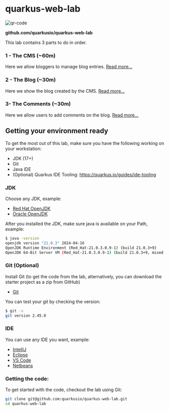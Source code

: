 # quarkus-web-lab

![qr-code](https://github.com/quarkusio/quarkus-web-lab/assets/6836179/91f45d34-a0c0-4093-a3e2-2428c66f9d23)

**github.com/quarkusio/quarkus-web-lab**

This lab contains 3 parts to do in order.

### 1 - The CMS (~60m)

Here we allow bloggers to manage blog entries. [Read more...](./1-cms/README.md)

### 2 - The Blog (~30m)

Here we show the blog created by the CMS. [Read more...](./2-blog/README.md)

### 3- The Comments (~30m)

Here we allow users to add comments on the blog. [Read more...](./3-comments/README.md)

## Getting your environment ready

To get the most out of this lab, make sure you have the following working on your workstation:

- JDK (17+)
- Git
- Java IDE
- (Optional) Quarkus IDE Tooling: https://quarkus.io/guides/ide-tooling

### JDK

Choose any JDK, example:

- [Red Hat OpenJDK](https://developers.redhat.com/products/openjdk/download)
- [Oracle OpenJDK](https://www.oracle.com/java/technologies/downloads/)

After you installed the JDK, make sure java is available on your Path, example:

 ```sh
$ java -version
openjdk version "21.0.3" 2024-04-16
OpenJDK Runtime Environment (Red_Hat-21.0.3.0.9-1) (build 21.0.3+9)
OpenJDK 64-Bit Server VM (Red_Hat-21.0.3.0.9-1) (build 21.0.3+9, mixed mode, sharing)
 ```

### Git (Optional)

Install Git (to get the code from the lab, alternatively, you can download the starter project as a zip from GitHub)

- [Git](https://git-scm.com/downloads)

You can test your git by checking the version:

 ```sh
 $ git -v
git version 2.45.0
 ```

### IDE

You can use any IDE you want, example:

- [IntelliJ](https://www.jetbrains.com/idea/)
- [Eclipse](https://eclipseide.org/)
- [VS Code](https://code.visualstudio.com/)
- [Netbeans](https://netbeans.apache.org)

### Getting the code:

To get started with the code, checkout the lab using Git:

 ```sh
 git clone git@github.com:quarkusio/quarkus-web-lab.git
 cd quarkus-web-lab
 ```
